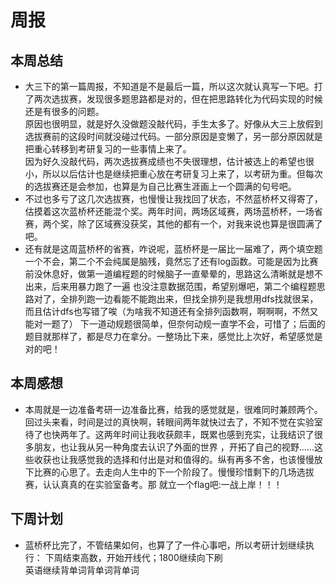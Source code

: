 # 周报
## 本周总结
- 大三下的第一篇周报，不知道是不是最后一篇，所以这次就认真写一下吧。打了两次选拔赛，发现很多题思路都是对的，但在把思路转化为代码实现的时候还是有很多的问题。  
原因也很明显，就是好久没做题没敲代码，手生太多了。好像从大三上放假到选拔赛前的这段时间就没碰过代码。一部分原因是变懒了，另一部分原因就是把重心转移到考研复习的一些事情上来了。  
因为好久没敲代码，两次选拔赛成绩也不失很理想，估计被选上的希望也很小，所以以后估计也是继续把重心放在考研复习上来了，以考研为重。但每次的选拔赛还是会参加，也算是为自己比赛生涯画上一个圆满的句号吧。
- 不过也多亏了这几次选拔赛，也慢慢让我找回了状态，不然蓝桥杯又得寄了，估摸着这次蓝桥杯还能混个奖。两年时间，两场区域赛，两场蓝桥杯，一场省赛，两个奖，除了区域赛没获奖，其他的都有一个，对我来说也算是很圆满了吧。
- 还有就是这周蓝桥杯的省赛，咋说呢，蓝桥杯是一届比一届难了，两个填空题一个不会，第二个不会纯属是脑残，竟然忘了还有log函数。可能是因为比赛前没休息好，做第一道编程题的时候脑子一直晕晕的，思路这么清晰就是想不出来，后来用暴力跑了一遍
也没注意数据范围，希望别爆吧，第二个编程题思路对了，全排列跑一边看能不能跑出来，但找全排列是我想用dfs找就很呆，而且估计dfs也写错了唉（为啥我不知道还有全排列函数啊，啊啊啊，不然又能对一题了）
下一道动规题很简单，但奈何动规一直学不会，可惜了；后面的题目就那样了，都是尽力在拿分。一整场比下来，感觉比上次好，希望感觉是对的吧！
## 本周感想
- 本周就是一边准备考研一边准备比赛，给我的感觉就是，很难同时兼顾两个。
回过头来看，时间是过的真快啊，转眼间两年就快过去了，不知不觉在实验室待了也快两年了。这两年时间让我收获颇丰，既累也感到充实，让我结识了很多朋友，也让我从另一种角度去认识了外面的世界
，开拓了自己的视野......这些收获也让我感觉我的选择和付出是对和值得的。纵有再多不舍，也该慢慢放下比赛的心思了。去走向人生中的下一个阶段了。慢慢珍惜剩下的几场选拔赛，认认真真的在实验室备考。那
就立一个flag吧:一战上岸！！！
## 下周计划
- 蓝桥杯比完了，不管结果如何，也算了了一件心事吧，所以考研计划继续执行：
下周结束高数，开始开线代；1800继续向下刷  
英语继续背单词背单词背单词
